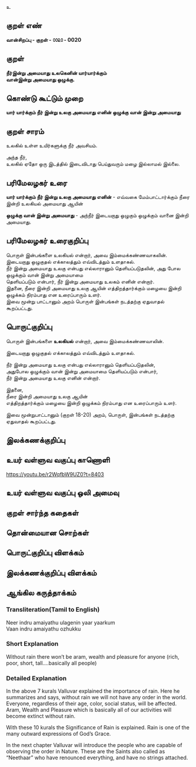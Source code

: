 உ

## குறள் எண் 

**வான்சிறப்பு - குறள் - ௦௦௨௦ - 0020** 

## குறள் 

**நீர்இன்று அமையாது உலகெனின் யார்யார்க்கும்  
வான்இன்று அமையாது ஒழுக்கு.**  

## கொண்டு கூட்டும் முறை

**யார் யார்க்கும் நீர் இன்று உலகு அமையாது எனின் ஒழுக்கு வான் இன்று அமையாது**  

## குறள் சாரம் 

உலகில் உள்ள உயிர்களுக்கு நீர் அவசியம்.  

அந்த நீர்,  
உலகில் ஏதோ ஒரு இடத்தில் இடைவிடாது பெய்துவரும் மழை இல்லாமல் இல்லை.  

## பரிமேலழகர் உரை

**யார் யார்க்கும் நீர் இன்று உலகு அமையாது எனின்** - எவ்வகை மேம்பாட்டார்க்கும் நீரை இன்றி உலகியல் அமையாது ஆயின்  

**ஒழுக்கு வான் இன்று அமையாது** - அந்நீர் இடையறாது ஒழுகும் ஒழுக்கும் வானை இன்றி அமையாது.		

## பரிமேலழகர் உரைகுறிப்பு   

பொருள் இன்பங்களை உலகியல் என்றார், அவை இம்மைக்கண்ணவாகலின்.  
இடையறாது ஒழுகுதல் எக்காலத்தும் எவ்விடத்தும் உளதாகல்.   
நீர் இன்று அமையாது உலகு என்பது எல்லாரானும் தெளியப்படுதலின், அது போல ஒழுக்கும் வான் இன்று அமையாமை   
தெளியப்படும் என்பார், நீர் இன்று அமையாது உலகம் எனின் என்றார்.   
இதனை, நீரை இன்றி அமையாது உலகு ஆயின் எத்திறத்தார்க்கும் மழையை இன்றி ஒழுக்கம் நிரம்பாது என உரைப்பாரும் உளர்.  
இவை மூன்று பாட்டானும் அறம் பொருள் இன்பங்கள் நடத்தற்கு ஏதுவாதல் கூறப்பட்டது.  
 
 
## பொருட்குறிப்பு 

பொருள் இன்பங்களை **உலகியல்** என்றார், அவை இம்மைக்கண்ணவாலின்.  

இடையறாது ஒழுகுதல் எக்காலத்தும் எவ்விடத்தும் உளதாகல்.  

நீர் இன்று அமையாது உலகு என்பது எல்லாரானும் தெளியப்படுதலின்,  
அதுபோல ஒழுக்கும் வான் இன்று அமையாமை தெளியப்படும் என்பார்,  
நீர் இன்று அமையாது உலகு எனின் என்றார்.  

இதனை,  
நீரை இன்றி அமையாது உலகு ஆயின்  
எத்திறத்தார்க்கும் மழையை இன்றி ஒழுக்கம் நிரம்பாது என உரைப்பாரும் உளர்.	
	
இவை மூன்றுபாட்டானும் (குறள் 18-20) அறம், பொருள், இன்பங்கள் நடத்தற்கு ஏதுவாதல் கூறப்பட்டது.

## இலக்கணக்குறிப்பு  


## உயர் வள்ளுவ வகுப்பு காணொளி

https://youtu.be/r2WqfbW9UZ0?t=8403

## உயர் வள்ளுவ வகுப்பு ஒலி அமைவு 

 
## குறள் சார்ந்த கதைகள் 


## தொன்மையான சொற்கள்


## பொருட்குறிப்பு விளக்கம்


## இலக்கணக்குறிப்பு விளக்கம்


## ஆங்கில கருத்தாக்கம் 

### Transliteration(Tamil to English)   
Neer indru amaiyathu ulagenin yaar yaarkum  
Vaan indru amaiyathu ozhukku  

### Short Explanation 
Without rain there won’t be aram, wealth and pleasure for anyone (rich, poor, short, tall….basically  all people)  

### Detailed Explanation   
In the above 7 kurals Valluvar explained the importance of rain. Here he summarizes and says, without rain we will not have any order in the world. Everyone, regardless of their age, color, social status, will be affected. Aram, Wealth and Pleasure which is basically all of our activities will become extinct without rain.  

With these 10 kurals the Significance of Rain is explained. Rain is one of the many outward expressions of God’s Grace.  

In the next chapter Valluvar will introduce the people who are capable of observing the order in Nature. These are the Saints also called as “Neethaar” who have renounced everything, and have no strings attached.  

